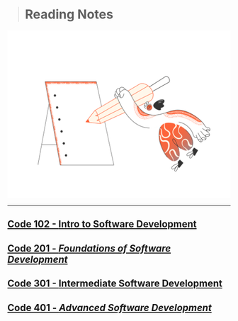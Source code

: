 
># Reading Notes 

![my notes](crayon-taking-notes.png)
_________________________________________________


## [Code 102 - **Intro to Software Development**](101/homepage.md)
## [Code 201 - ***Foundations of Software Development***](201/homepage.md)
## [Code 301 - **Intermediate Software Development**](301/301-courses.md)
## [Code 401 - ***Advanced Software Development***]()

